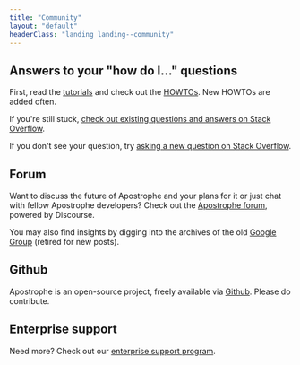 ```yaml
---
title: "Community"
layout: "default"
headerClass: "landing landing--community"
---
```


## Answers to your "how do I..." questions

First, read the [tutorials](../docs/tutorials/index.html) and check out the [HOWTOs](../docs/tutorials/howtos/index.html). New HOWTOs are added often.

If you're still stuck, [check out existing questions and answers on Stack Overflow](http://stackoverflow.com/questions/tagged/apostrophe-cms).

If you don't see your question, try [asking a new question on Stack Overflow](http://stackoverflow.com/questions/ask?tags=apostrophe-cms).

## Forum

Want to discuss the future of Apostrophe and your plans for it or just chat with fellow Apostrophe developers? Check out the [Apostrophe forum](http://forum.apostrophecms.org), powered by Discourse.

You may also find insights by digging into the archives of the old [Google Group](https://groups.google.com/forum/#!forum/apostrophenow) (retired for new posts).

## Github

Apostrophe is an open-source project, freely available via [Github](https://github.com/punkave/apostrophe). Please do contribute.

## Enterprise support

Need more? Check out our [enterprise support program](../support/enterprise-support.html).
